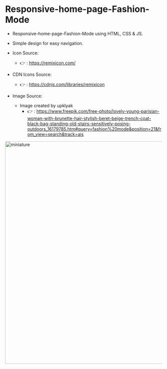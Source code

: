 # Responsive-home-page-Fashion-Mode

* Responsive-home-page-Fashion-Mode using HTML, CSS & JS.
* Simple design for easy navigation.


* Icon Source:
    * 👉 : https://remixicon.com/
    
* CDN Icons Source:
    * 👉 : https://cdnjs.com/libraries/remixicon

* Image Source:
    * Image created by upklyak
        * 👉 : https://www.freepik.com/free-photo/lovely-young-parisian-woman-with-brunette-hair-stylish-beret-beige-trench-coat-black-bag-standing-old-stairs-sensitively-posing-outdoors_16179785.htm#query=fashion%20mode&position=21&from_view=search&track=ais
     

<img width="714" alt="miniature" src="https://github.com/EthanDeL/Responsive-home-page-fashion-mode/assets/121880462/eb2d9730-2ffb-4484-8430-f2bbf5dd8eec">
